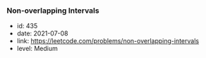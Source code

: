 ### Non-overlapping Intervals

* id: 435
* date: 2021-07-08
* link: https://leetcode.com/problems/non-overlapping-intervals
* level: Medium
